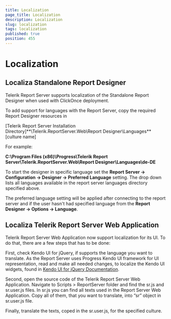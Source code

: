 ```yaml
---
title: Localization
page_title: Localization
description: Localization
slug: localization
tags: localization
published: true
position: 455
---
```


# Localization

## Localiza Standalone Report Designer

Telerik Report Server supports localization of the Standalone Report Designer when used with ClickOnce deployment.

To add support for languages with the Report Server, copy the required Report Designer resources in 

[Telerik Report Server Installation Directory]**\Telerik.ReportServer.Web\Report Designer\Languages\**[culture name]

For example: 

**C:\Program Files (x86)\Progress\Telerik Report Server\Telerik.ReportServer.Web\Report Designer\Languages\de-DE**

To start the designer in specific language set the **Report Server -> Configuration -> Designer -> Preferred Language** setting. The drop down lists all languages available in the report server languages directory specified above.

The preferred language setting will be applied after connecting to the report server and if the user hasn't had specified language from the **Report Designer -> Options -> Language**.

## Localiza Telerik Report Server Web Application 
 
Telerik Report Server Web Application now support localization for its UI. To do that, there are a few steps that has to be done:

First, check Kendo UI for jQuery, if supports the language you want to translate. As the Report Server uses Progress Kendo UI framework for UI representation, read and make all needed changes, to localize the Kendo UI widgets, found in [Kendo UI for jQuery Documentation](https://docs.telerik.com/kendo-ui/framework/localization/overview).

Second, open the source code of the Telerik Report Server Web Application. Navigate to Scripts > ReportServer folder and find the sr.js and sr.user.js files. In sr.js you can find all texts used in the Report Server Web Application. Copy all of them, that you want to translate, into “sr” object in sr.user.js file. 

Finally, translate the texts, coped in the sr.user.js, for the specified culture.

